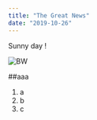 ```yaml
---
title: "The Great News"
date: "2019-10-26"
---
```


Sunny day !

![BW](./bw.png)

##aaa

1. a
2. b 
3. c